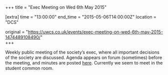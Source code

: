 +++
title = "Exec Meeting on Wed 6th May 2015"

[extra]
time = "13:00:00"
end_time = "2015-05-06T14:00:00Z"
location = "DCS"

original = "https://uwcs.co.uk/events/exec-meeting-on-wed-6th-may-2015-1474489108490/"    
+++

Weekly public meeting of the society’s exec, where all important decisions of the society are discussed. Agenda appears on forum (sometimes) before the meeting, and minutes are posted [here](https://uwcs.co.uk/minutes/). Currently we seem to meet in the student common room.

